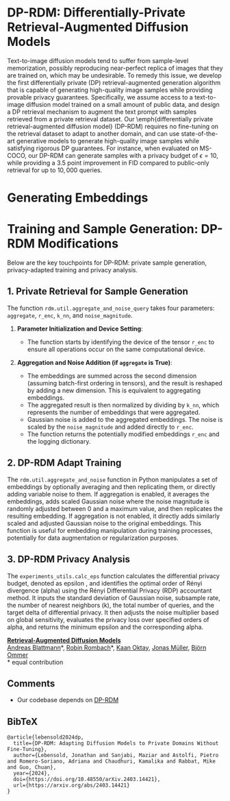 # DP-RDM: Differentially-Private Retrieval-Augmented Diffusion Models
Text-to-image diffusion models tend to suffer from sample-level memorization, possibly reproducing near-perfect replica of images that they are trained on, which may be undesirable. To remedy this issue, we develop the first differentially private (DP) retrieval-augmented generation algorithm that is capable of generating high-quality image samples while providing provable privacy guarantees. Specifically, we assume access to a text-to-image diffusion model trained on a small amount of public data, and design a DP retrieval mechanism to augment the text prompt with samples retrieved from a private retrieval dataset. Our \emph{differentially private retrieval-augmented diffusion model} (DP-RDM) requires no fine-tuning on the retrieval dataset to adapt to another domain, and can use state-of-the-art generative models to generate high-quality image samples while satisfying rigorous DP guarantees. For instance, when evaluated on MS-COCO, our DP-RDM can generate samples with a privacy budget of $\epsilon=10$, while providing a $3.5$ point improvement in FID compared to public-only retrieval for up to $10,000$ queries. 

# Generating Embeddings


# Training and Sample Generation: DP-RDM Modifications
Below are the key touchpoints for DP-RDM: private sample generation, privacy-adapted training and privacy analysis.

## 1. Private Retrieval for Sample Generation

The function `rdm.util.aggregate_and_noise_query` takes four parameters: `aggregate`, `r_enc`, `k_nn`, and `noise_magnitude`. 

1. **Parameter Initialization and Device Setting**:
   - The function starts by identifying the device of the tensor `r_enc` to ensure all operations occur on the same computational device.

3. **Aggregation and Noise Addition (if `aggregate` is True)**:
   - The embeddings are summed across the second dimension (assuming batch-first ordering in tensors), and the result is reshaped by adding a new dimension. This is equivalent to aggregating embeddings.
   - The aggregated result is then normalized by dividing by `k_nn`, which represents the number of embeddings that were aggregated.
   - Gaussian noise is added to the aggregated embeddings. The noise is scaled by the `noise_magnitude` and added directly to `r_enc`.   
   - The function returns the potentially modified embeddings `r_enc` and the logging dictionary.

## 2. DP-RDM Adapt Training

The `rdm.util.aggregate_and_noise` function in Python manipulates a set of embeddings by optionally averaging and then replicating them, or directly adding variable noise to them. If aggregation is enabled, it averages the embeddings, adds scaled Gaussian noise where the noise magnitude is randomly adjusted between 0 and a maximum value, and then replicates the resulting embedding. If aggregation is not enabled, it directly adds similarly scaled and adjusted Gaussian noise to the original embeddings. This function is useful for embedding manipulation during training processes, potentially for data augmentation or regularization purposes.

## 3. DP-RDM Privacy Analysis
The `experiments_utils.calc_eps` function calculates the differential privacy budget, denoted as epsilon , and identifies the optimal order of Rényi divergence (alpha) using the Rényi Differential Privacy (RDP) accountant method. It inputs the standard deviation of Gaussian noise, subsample rate, the number of nearest neighbors (k), the total number of queries, and the target delta of differential privacy. It then adjusts the noise multiplier based on global sensitivity, evaluates the privacy loss over specified orders of alpha, and returns the minimum epsilon and the corresponding alpha. 


[**Retrieval-Augmented Diffusion Models**](https://arxiv.org/abs/2204.11824)<br/>
[Andreas Blattmann](https://github.com/ablattmann)\*,
[Robin Rombach](https://github.com/rromb)\*,
[Kaan Oktay](https://github.com/kaanoktay)\,
[Jonas Müller](https://github.com/jenuk),
[Björn Ommer](https://hci.iwr.uni-heidelberg.de/Staff/bommer)<br/>
\* equal contribution


## Comments
- Our codebase depends on [DP-RDM](https://github.com/CompVis/retrieval-augmented-diffusion-models)

## BibTeX

```
@article{lebensold2024dp,
  title={DP-RDM: Adapting Diffusion Models to Private Domains Without Fine-Tuning},
  author={Lebensold, Jonathan and Sanjabi, Maziar and Astolfi, Pietro and Romero-Soriano, Adriana and Chaudhuri, Kamalika and Rabbat, Mike and Guo, Chuan},
  year={2024},
  doi={https://doi.org/10.48550/arXiv.2403.14421},
  url={https://arxiv.org/abs/2403.14421}
}
```